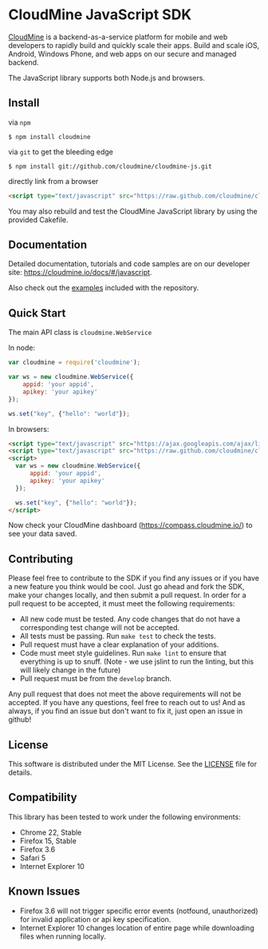 # CloudMine JavaScript SDK

[CloudMine](http://cloudmineinc.com/) is a backend-as-a-service platform for mobile and web developers to rapidly build and quickly scale their apps. Build and scale iOS, Android, Windows Phone, and web apps on our secure and managed backend.

The JavaScript library supports both Node.js and browsers.


## Install

via `npm`

    $ npm install cloudmine

via `git` to get the bleeding edge

    $ npm install git://github.com/cloudmine/cloudmine-js.git

directly link from a browser

```html
<script type="text/javascript" src="https://raw.github.com/cloudmine/cloudmine-js/master/js/cloudmine.js"></script>
```

You may also rebuild and test the CloudMine JavaScript library by using the provided Cakefile.

## Documentation

Detailed documentation, tutorials and code samples are on our developer site: https://cloudmine.io/docs/#/javascript.

Also check out the [examples](https://github.com/cloudmine/cloudmine-js/tree/master/examples) included with the repository.


## Quick Start

The main API class is `cloudmine.WebService`

In node:

```javascript
var cloudmine = require('cloudmine');

var ws = new cloudmine.WebService({
    appid: 'your appid',
    apikey: 'your apikey'
});

ws.set("key", {"hello": "world"});
```

In browsers:

```html
<script type="text/javascript" src="https://ajax.googleapis.com/ajax/libs/jquery/3.3.1/jquery.min.js"></script>
<script type="text/javascript" src="https://raw.github.com/cloudmine/cloudmine-js/master/js/cloudmine.js"></script>
<script>
  var ws = new cloudmine.WebService({
      appid: 'your appid',
      apikey: 'your apikey'
  });

  ws.set("key", {"hello": "world"});
</script>
```

Now check your CloudMine dashboard (https://compass.cloudmine.io/) to see your data saved.

## Contributing

Please feel free to contribute to the SDK if you find any issues or if you have a new feature you think would be cool. Just go ahead and fork the SDK, make your changes locally, and then submit a pull request. In order for a pull request to be accepted, it must meet the following requirements:

* All new code must be tested. Any code changes that do not have a corresponding test change will not be accepted.
* All tests must be passing. Run `make test` to check the tests.
* Pull request must have a clear explanation of your additions.
* Code must meet style guidelines. Run `make lint` to ensure that everything is up to snuff. (Note - we use jslint to run the linting, but this will likely change in the future)
* Pull request must be from the `develop` branch.

Any pull request that does not meet the above requirements will not be accepted. If you have any questions, feel free to reach out to us! And as always, if you find an issue but don't want to fix it, just open an issue in github!

## License

This software is distributed under the MIT License. See the [LICENSE](https://github.com/cloudmine/cloudmine-js/blob/master/LICENSE) file for details.

## Compatibility
This library has been tested to work under the following environments:
* Chrome 22, Stable
* Firefox 15, Stable
* Firefox 3.6
* Safari 5
* Internet Explorer 10

## Known Issues
* Firefox 3.6 will not trigger specific error events (notfound, unauthorized) for invalid application or api key specification.
* Internet Explorer 10 changes location of entire page while downloading files when running locally.

